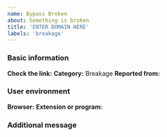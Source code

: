 ```yaml
---
name: Bypass Broken
about: Something is broken
title: 'ENTER DOMAIN HERE'
labels: 'breakage'
---
```


<!-- Please read this https://github.com/bogachenko/fuckfuckadblock/wiki/Support-policy#report before posting your report. -->
### Basic information

**Check the link:** <!-- Next to this phrase, include the link you want to test. -->
**Category:** Breakage
**Reported from:** <!-- In which country is your IP address? -->

### User environment

**Browser:** <!-- Write here the name of the browser and its version. -->
**Extension or program:** <!-- Only uBlock Origin or Adguard. -->

### Additional message

<!-- Write only useful information here, if it is not there, delete this field. -->